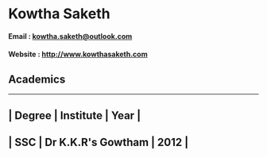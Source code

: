 # Kowtha Saketh
#### Email : kowtha.saketh@outlook.com
#### Website : http://www.kowthasaketh.com
##
## Academics
---------------------------------------------------
|     Degree   |        Institute        |  Year  |
---------------------------------------------------
|      SSC     |     Dr K.K.R's Gowtham  |  2012  |
---------------------------------------------------
